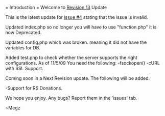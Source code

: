 = Introduction = Welcome to [Revision 13](https://code.google.com/p/rspremix/source/detail?r=13) Update

This is the latest update for [issue #4](https://code.google.com/p/rspremix/issues/detail?id=#4) stating that the issue is invalid.

Updated index.php so no longer you will have to use "function.php" it is now Deprecated.

Updated config.php which was broken. meaning it did not have the variables for DB.

Added test.php to check whether the server supports the right configurations. As of 11/5/09 You need the following:
-fsockopen()
-cURL with SSL Support.

Coming soon in a Next Revision update. The following will be added:

-Support for RS Donations.

We hope you enjoy. Any bugs? Report them in the 'issues' tab.

~Megz